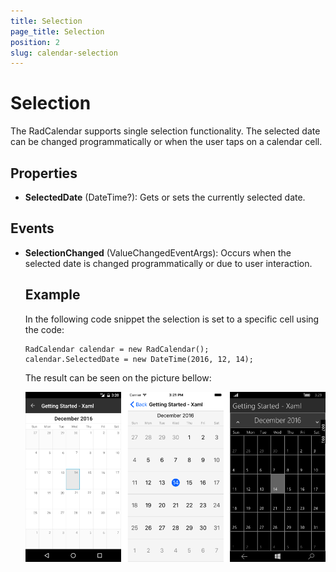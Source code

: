 ```yaml
---
title: Selection
page_title: Selection
position: 2
slug: calendar-selection
---
```


# Selection

The RadCalendar supports single selection functionality. The selected date can be changed programmatically or when the user taps on a calendar cell.

## Properties
 
- **SelectedDate** (DateTime?): Gets or sets the currently selected date.

## Events

- **SelectionChanged** (ValueChangedEventArgs<object>): Occurs when the selected date is changed programmatically or due to user interaction.

## Example

In the following code snippet the selection is set to a specific cell using the code:

	RadCalendar calendar = new RadCalendar();
	calendar.SelectedDate = new DateTime(2016, 12, 14);

The result can be seen on the picture bellow:

![Selection](images/calendar-selection.png "Selection example")
